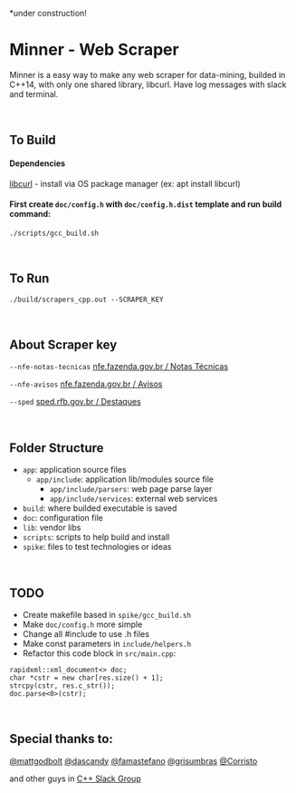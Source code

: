*under construction!

# Minner - Web Scraper
Minner is a easy way to make any web scraper for data-mining, builded in C++14, with only one shared library, libcurl. Have log messages with slack and terminal.

<br>

## To Build
#### Dependencies
[libcurl](https://curl.haxx.se/libcurl) - install via OS package manager (ex: apt install libcurl)

#### First create ```doc/config.h``` with ```doc/config.h.dist``` template and run build command:
`./scripts/gcc_build.sh`

<br>

## To Run
`./build/scrapers_cpp.out --SCRAPER_KEY`

<br>

## About Scraper key
`--nfe-notas-tecnicas` [nfe.fazenda.gov.br / Notas Técnicas](http://www.nfe.fazenda.gov.br/portal/listaConteudo.aspx?tipoConteudo=tW+YMyk/50s=)

`--nfe-avisos` [nfe.fazenda.gov.br / Avisos](http://www.nfe.fazenda.gov.br/portal/informe.aspx?ehCTG=false)

`--sped` [sped.rfb.gov.br / Destaques](http://sped.rfb.gov.br)

<br>

## Folder Structure
* `app`: application source files
  * `app/include`: application lib/modules source file
    * `app/include/parsers`: web page parse layer
    * `app/include/services`: external web services
* `build`: where builded executable is saved
* `doc`: configuration file
* `lib`: vendor libs
* `scripts`: scripts to help build and install
* `spike`: files to test technologies or ideas

<br>

## TODO
* Create makefile based in `spike/gcc_build.sh`
* Make `doc/config.h` more simple
* Change all #include to use .h files
* Make const parameters in `include/helpers.h`
* Refactor this code block in `src/main.cpp`:
```
rapidxml::xml_document<> doc;
char *cstr = new char[res.size() + 1];
strcpy(cstr, res.c_str());
doc.parse<0>(cstr);
```

<br>

## Special thanks to:
[@mattgodbolt](https://github.com/mattgodbolt)
[@dascandy](https://github.com/dascandy)
[@famastefano](https://github.com/famastefano)
[@grisumbras](https://github.com/grisumbras)
[@Corristo](https://github.com/Corristo)

and other guys in [C++ Slack Group](http://cpplang.diegostamigni.com/)
